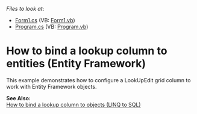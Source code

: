 <!-- default file list -->
*Files to look at*:

* [Form1.cs](./CS/EntitiesLookupWithEditing/Form1.cs) (VB: [Form1.vb](./VB/EntitiesLookupWithEditing/Form1.vb))
* [Program.cs](./CS/EntitiesLookupWithEditing/Program.cs) (VB: [Program.vb](./VB/EntitiesLookupWithEditing/Program.vb))
<!-- default file list end -->
# How to bind a lookup column to entities (Entity Framework)


<p>This example demonstrates how to configure a LookUpEdit grid column to work with Entity Framework objects.</p><p><strong>See Also:</strong><br />
<a href="https://www.devexpress.com/Support/Center/p/E927">How to bind a lookup column to objects (LINQ to SQL)</a></p>

<br/>


